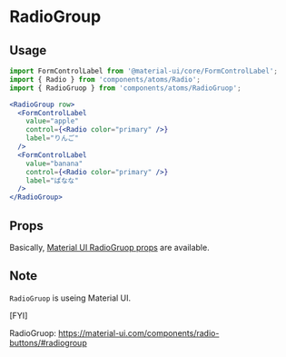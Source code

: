 # RadioGroup

## Usage
```jsx
import FormControlLabel from '@material-ui/core/FormControlLabel';
import { Radio } from 'components/atoms/Radio';
import { RadioGruop } from 'components/atoms/RadioGruop';

<RadioGroup row>
  <FormControlLabel
    value="apple"
    control={<Radio color="primary" />}
    label="りんご"
  />
  <FormControlLabel
    value="banana"
    control={<Radio color="primary" />}
    label="ばなな"
  />
</RadioGroup>
```

## Props
Basically, [Material UI RadioGruop props](https://material-ui.com/api/radio-group/#props) are available.

## Note

`RadioGruop` is useing Material UI.

[FYI]

RadioGruop: https://material-ui.com/components/radio-buttons/#radiogroup
